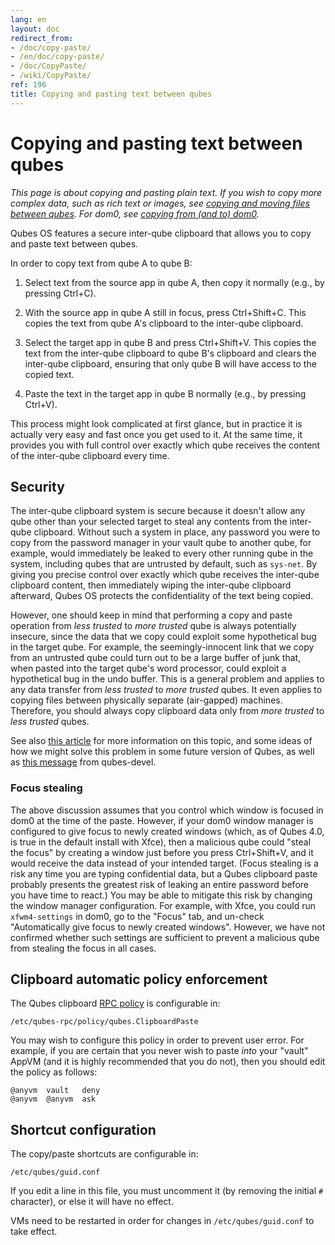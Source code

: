```yaml
---
lang: en
layout: doc
redirect_from:
- /doc/copy-paste/
- /en/doc/copy-paste/
- /doc/CopyPaste/
- /wiki/CopyPaste/
ref: 196
title: Copying and pasting text between qubes
---
```


Copying and pasting text between qubes
======================================

*This page is about copying and pasting plain text.
If you wish to copy more complex data, such as rich text or images, see [copying and moving files between qubes](/doc/copying-files/).
For dom0, see [copying from (and to) dom0](/doc/copy-from-dom0/).*

Qubes OS features a secure inter-qube clipboard that allows you to copy and paste text between qubes.

In order to copy text from qube A to qube B:

 1. Select text from the source app in qube A, then copy it normally (e.g., by pressing Ctrl+C).

 2. With the source app in qube A still in focus, press Ctrl+Shift+C.
    This copies the text from qube A's clipboard to the inter-qube clipboard.

 3. Select the target app in qube B and press Ctrl+Shift+V.
    This copies the text from the inter-qube clipboard to qube B's clipboard and clears the inter-qube clipboard, ensuring that only qube B will have access to the copied text.

 4. Paste the text in the target app in qube B normally (e.g., by pressing Ctrl+V).

This process might look complicated at first glance, but in practice it is actually very easy and fast once you get used to it.
At the same time, it provides you with full control over exactly which qube receives the content of the inter-qube clipboard every time.

Security
--------

The inter-qube clipboard system is secure because it doesn't allow any qube other than your selected target to steal any contents from the inter-qube clipboard.
Without such a system in place, any password you were to copy from the password manager in your vault qube to another qube, for example, would immediately be leaked to every other running qube in the system, including qubes that are untrusted by default, such as `sys-net`.
By giving you precise control over exactly which qube receives the inter-qube clipboard content, then immediately wiping the inter-qube clipboard afterward, Qubes OS protects the confidentiality of the text being copied.

However, one should keep in mind that performing a copy and paste operation from *less trusted* to *more trusted* qube is always potentially insecure, since the data that we copy could exploit some hypothetical bug in the target qube.
For example, the seemingly-innocent link that we copy from an untrusted qube could turn out to be a large buffer of junk that, when pasted into the target qube's word processor, could exploit a hypothetical bug in the undo buffer.
This is a general problem and applies to any data transfer from *less trusted* to *more trusted* qubes.
It even applies to copying files between physically separate (air-gapped) machines.
Therefore, you should always copy clipboard data only from *more trusted* to *less trusted* qubes.

See also [this article](https://blog.invisiblethings.org/2011/03/13/partitioning-my-digital-life-into.html) for more information on this topic, and some ideas of how we might solve this problem in some future version of Qubes, as well as [this message](https://groups.google.com/group/qubes-devel/msg/48b4b532cee06e01) from qubes-devel.

### Focus stealing

The above discussion assumes that you control which window is focused in dom0 at the time of the paste.
However, if your dom0 window manager is configured to give focus to newly created windows (which, as of Qubes 4.0, is true in the default install with Xfce), then a malicious qube could "steal the focus" by creating a window just before you press Ctrl+Shift+V, and it would receive the data instead of your intended target.
(Focus stealing is a risk any time you are typing confidential data, but a Qubes clipboard paste probably presents the greatest risk of leaking an entire password before you have time to react.)
You may be able to mitigate this risk by changing the window manager configuration.
For example, with Xfce, you could run `xfwm4-settings` in dom0, go to the "Focus" tab, and un-check "Automatically give focus to newly created windows".
However, we have not confirmed whether such settings are sufficient to prevent a malicious qube from stealing the focus in all cases.

Clipboard automatic policy enforcement
--------------------------------------

The Qubes clipboard [RPC policy](/doc/rpc-policy/) is configurable in:

~~~
/etc/qubes-rpc/policy/qubes.ClipboardPaste
~~~

You may wish to configure this policy in order to prevent user error.
For example, if you are certain that you never wish to paste *into* your "vault" AppVM (and it is highly recommended that you do not), then you should edit the policy as follows:

~~~
@anyvm  vault   deny
@anyvm  @anyvm  ask
~~~

Shortcut configuration
----------------------

The copy/paste shortcuts are configurable in:

~~~
/etc/qubes/guid.conf
~~~

If you edit a line in this file, you must uncomment it (by removing the initial `#` character), or else it will have no effect.

VMs need to be restarted in order for changes in `/etc/qubes/guid.conf` to take effect.
